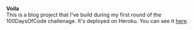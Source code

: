 **Voila**  
This is a blog project that I've build during my first round of the 100DaysOfCode challenage.
It's deployed on Heroku. You can see it [here](https://voilaa.herokuapp.com/).